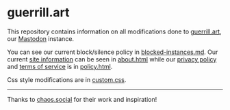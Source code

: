 # guerrill.art

This repository contains information on all modifications done to [guerrill.art](https://guerrill.art), our [Mastodon](https://github.com/mastodon/mastodon) instance.

You can see our current block/silence policy in [blocked-instances.md](blocked-instances.md). Our current [site information](https://guerrill.art/about/more) can be seen in [about.html](about.html) while our [privacy policy](https://guerrill.art/terms) and [terms of service](https://guerrill.art/terms) is in [policy.html](policy.html).

Css style modifications are in [custom.css](design/custom.css).

* * *

Thanks to [chaos.social](https://github.com/chaossocial) for their work and inspiration!
